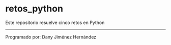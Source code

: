 # retos_python
Este repositorio resuelve cinco retos en Python
******************************************
Programado por: Dany Jiménez Hernández
